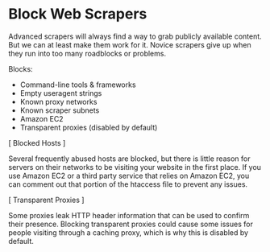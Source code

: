 Block Web Scrapers
==================

Advanced scrapers will always find a way to grab publicly available content.
But we can at least make them work for it. Novice scrapers give up when they
run into too many roadblocks or problems.

Blocks:
- Command-line tools & frameworks
- Empty useragent strings
- Known proxy networks
- Known scraper subnets
- Amazon EC2
- Transparent proxies (disabled by default)


[ Blocked Hosts ]

Several frequently abused hosts are blocked, but there is little reason
for servers on their networks to be visiting your website in the first place.
If you use Amazon EC2 or a third party service that relies on Amazon EC2, you
can comment out that portion of the htaccess file to prevent any issues.


[ Transparent Proxies  ]

Some proxies leak HTTP header information that can be used to confirm their
presence. Blocking transparent proxies could cause some issues for people
visiting through a caching proxy, which is why this is disabled by default.
